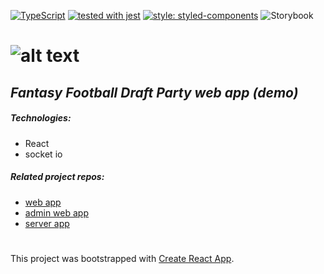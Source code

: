 [![TypeScript](https://badges.frapsoft.com/typescript/code/typescript.svg?v=101)](https://github.com/ellerbrock/typescript-badges/)
[![tested with jest](https://img.shields.io/badge/tested_with-jest-99424f.svg)](https://github.com/facebook/jest)
[![style: styled-components](https://img.shields.io/badge/style-%F0%9F%92%85%20styled--components-orange.svg?colorB=daa357&colorA=db748e)](https://github.com/styled-components/styled-components)
![Storybook](https://cdn.jsdelivr.net/gh/storybookjs/brand@master/badge/badge-storybook.svg)

# ![alt text](https://thebigboardassets.s3.us-east-2.amazonaws.com/BBlogo_green.png 'The Big Board')

## _Fantasy Football Draft Party web app (demo)_

##### _Technologies:_

- React
- socket io

##### _Related project repos:_

- [web app](https://github.com/JohnDHamm/the-big-board-app)
- [admin web app](https://github.com/JohnDHamm/the-big-board-admin)
- [server app](https://github.com/JohnDHamm/the-big-board-server)

#

This project was bootstrapped with [Create React App](https://github.com/facebook/create-react-app).
